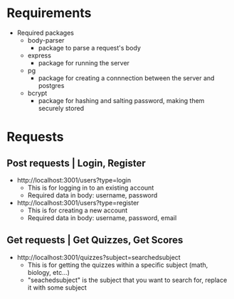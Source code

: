 # Requirements
- Required packages
    - body-parser
        - package to parse a request's body
    - express
        - package for running the server
    - pg
        - package for creating a connnection between the server and postgres
    - bcrypt
        - package for hashing and salting password, making them securely stored
# Requests
## Post requests | Login, Register
- http://localhost:3001/users?type=login
    - This is for logging in to an existing account
    - Required data in body: username, password
- http://localhost:3001/users?type=register
    - This is for creating a new account
    - Required data in body: username, password, email
## Get requests | Get Quizzes, Get Scores
- http://localhost:3001/quizzes?subject=searchedsubject
    - This is for getting the quizzes within a specific subject (math, biology, etc...)
    - "seachedsubject" is the subject that you want to search for, replace it with some subject